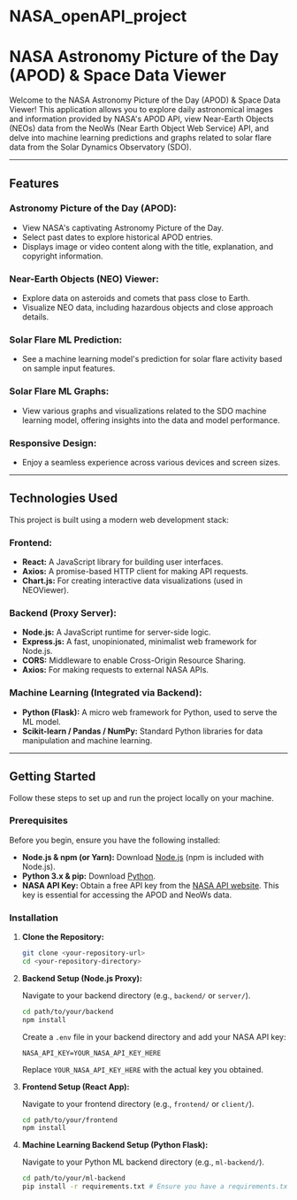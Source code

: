 # NASA_openAPI_project
# NASA Astronomy Picture of the Day (APOD) & Space Data Viewer

Welcome to the NASA Astronomy Picture of the Day (APOD) & Space Data Viewer! This application allows you to explore daily astronomical images and information provided by NASA's APOD API, view Near-Earth Objects (NEOs) data from the NeoWs (Near Earth Object Web Service) API, and delve into machine learning predictions and graphs related to solar flare data from the Solar Dynamics Observatory (SDO).

---

## Features

### Astronomy Picture of the Day (APOD):

* View NASA's captivating Astronomy Picture of the Day.
* Select past dates to explore historical APOD entries.
* Displays image or video content along with the title, explanation, and copyright information.

### Near-Earth Objects (NEO) Viewer:

* Explore data on asteroids and comets that pass close to Earth.
* Visualize NEO data, including hazardous objects and close approach details.

### Solar Flare ML Prediction:

* See a machine learning model's prediction for solar flare activity based on sample input features.

### Solar Flare ML Graphs:

* View various graphs and visualizations related to the SDO machine learning model, offering insights into the data and model performance.

### Responsive Design:

* Enjoy a seamless experience across various devices and screen sizes.

---

## Technologies Used

This project is built using a modern web development stack:

### Frontend:

* **React:** A JavaScript library for building user interfaces.
* **Axios:** A promise-based HTTP client for making API requests.
* **Chart.js:** For creating interactive data visualizations (used in NEOViewer).

### Backend (Proxy Server):

* **Node.js:** A JavaScript runtime for server-side logic.
* **Express.js:** A fast, unopinionated, minimalist web framework for Node.js.
* **CORS:** Middleware to enable Cross-Origin Resource Sharing.
* **Axios:** For making requests to external NASA APIs.

### Machine Learning (Integrated via Backend):

* **Python (Flask):** A micro web framework for Python, used to serve the ML model.
* **Scikit-learn / Pandas / NumPy:** Standard Python libraries for data manipulation and machine learning.

---

## Getting Started

Follow these steps to set up and run the project locally on your machine.

### Prerequisites

Before you begin, ensure you have the following installed:

* **Node.js & npm (or Yarn):** Download [Node.js](https://nodejs.org/) (npm is included with Node.js).
* **Python 3.x & pip:** Download [Python](https://www.python.org/downloads/).
* **NASA API Key:** Obtain a free API key from the [NASA API website](https://api.nasa.gov/). This key is essential for accessing the APOD and NeoWs data.

### Installation

1.  **Clone the Repository:**

    ```bash
    git clone <your-repository-url>
    cd <your-repository-directory>
    ```

2.  **Backend Setup (Node.js Proxy):**

    Navigate to your backend directory (e.g., `backend/` or `server/`).

    ```bash
    cd path/to/your/backend
    npm install
    ```

    Create a `.env` file in your backend directory and add your NASA API key:

    ```
    NASA_API_KEY=YOUR_NASA_API_KEY_HERE
    ```

    Replace `YOUR_NASA_API_KEY_HERE` with the actual key you obtained.

3.  **Frontend Setup (React App):**

    Navigate to your frontend directory (e.g., `frontend/` or `client/`).

    ```bash
    cd path/to/your/frontend
    npm install
    ```

4.  **Machine Learning Backend Setup (Python Flask):**

    Navigate to your Python ML backend directory (e.g., `ml-backend/`).

    ```bash
    cd path/to/your/ml-backend
    pip install -r requirements.txt # Ensure you have a requirements.txt
